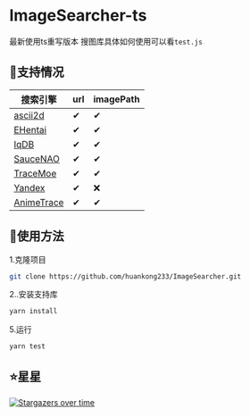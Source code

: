 # ImageSearcher-ts

最新使用ts重写版本
搜图库具体如何使用可以看`test.js`

## 🚀支持情况

| 搜索引擎    | url      | imagePath |
| --------   | -------  | --------- |
| [ascii2d](https://ascii2d.net/)    | ✔        |✔         |
| [EHentai](https://e-hentai.org)    | ✔        |✔         |
| [IqDB](https://iqdb.org/)       | ✔        |✔         |
| [SauceNAO](https://saucenao.com)   | ✔        |✔         |
| [TraceMoe](https://trace.moe/)   | ✔        |✔         |
| [Yandex](https://yandex.com/images)     | ✔        |❌        |
| [AnimeTrace](https://ai.animedb.cn/) | ✔        |✔         |

## 🎉使用方法

1.克隆项目

~~~sh
git clone https://github.com/huankong233/ImageSearcher.git
~~~

2..安装支持库

~~~sh
yarn install
~~~

5.运行

~~~sh
yarn test
~~~

## ⭐星星

[![Stargazers over time](https://starchart.cc/huankong233/ImageSearcher.svg)](https://starchart.cc/huankong233/ImageSearcher)
